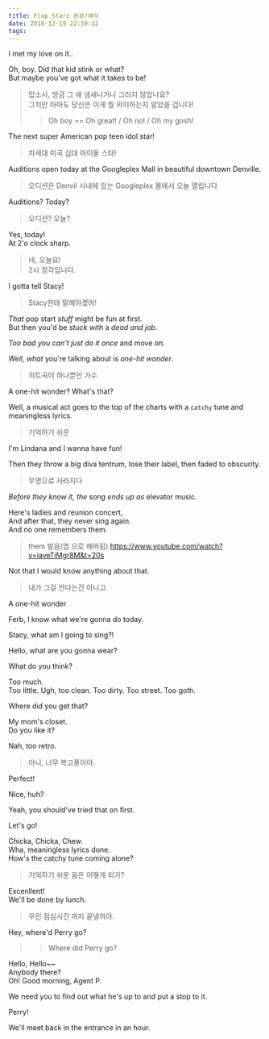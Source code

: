 ```yaml
---
title: Flop Starz 본문/해석
date: 2018-12-19 22:59:12
tags:
---
```


I met my love on it..  

Oh, boy. Did that kid stink or what?  
But maybe you've got what it takes to be!  
> 맙소사, 방금 그 애 냄새나거나 그러지 않았나요?  
> 그치만 아마도 당신은 이게 뭘 의미하는지 알았을 겁니다!  
>> Oh boy == Oh great! / Oh no! / Oh my gosh!  

The next super American pop teen idol star!  
> 차세대 미국 십대 아이돌 스타!  

Auditions open today at the Googleplex Mall in beautiful downtown Denville.  
> 오디션은 Denvil 시내에 있는 Googleplex 몰에서 오늘 열립니다  

Auditions? Today?  
> 오디션? 오늘?  

Yes, today!  
At 2'o clock sharp.  
> 네, 오늘요!  
> 2시 정각입니다.  

I gotta tell Stacy!  
> Stacy한테 말해야곘어!  

_That_ pop start _stuff_ might be fun at first.  
But then you'd be _stuck with_ a _dead and job_.  


_Too bad you can't just do it once_ and move on.  

_Well, what_ you're talking about is _one-hit wonder_.  
> 히트곡이 하나뿐인 가수  

A one-hit wonder? What's that?  

Well, a musical act goes to the top of the charts with a `catchy` tune and meaningless lyrics.  
> 기억하기 쉬운  

I'm Lindana and I wanna have fun!  

Then they throw a big diva tentrum, lose their label, then faded to obscurity.  
> 무명으로 사라지다  

_Before they know it, the song ends up as_ elevator music.  

Here's ladies and reunion concert,  
And after that, they never sing again.  
And no one remembers them.  
> them 발음(엄 으로 해버림) https://www.youtube.com/watch?v=iaveTiMgr8M&t=20s  

Not that I would know anything about that.  
> 내가 그걸 안다는건 아니고.  

A one-hit wonder  

Ferb, I know what we're gonna do today.  

Stacy, what am I going to sing?!  

Hello, what are you gonna wear?  

What do you think?  

Too much.  
Too little.
Ugh, too clean.
Too dirty.
Too street.
Too goth.  

Where did you get that?  

My mom's closet.  
Do you like it?  

Nah, too retro.  
> 아니, 너무 복고풍이야.  

Perfect!  

Nice, huh?  

Yeah, you should've tried that on first.  

Let's go!  

Chicka, Chicka, Chew.  
Wha, meaningless lyrics done.  
How's the catchy tune coming alone?  
> 기억하기 쉬운 음은 어떻게 되가?  

Excenllent!  
We'll be done by lunch.  
> 우린 점심시간 까지 끝낼꺼야.  

Hey, where'd Perry go?   
>> Where did Perry go?  

Hello, Hello~~  
Anybody there?  
Oh! Good morning, Agent P.  

We need you to find out what he's up to and put a stop to it.  

Perry!  

We'll meet back in the entrance in an hour.  

<!-- more -->